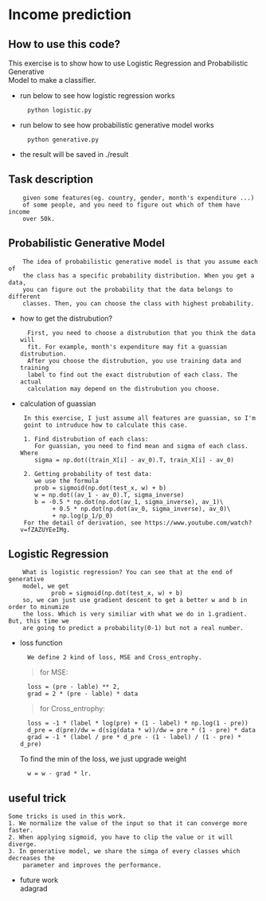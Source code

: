 # Income prediction
## How to use this code?
This exercise is to show how to use Logistic Regression and Probabilistic Generative  
Model to make a classifier.
* run below to see how logistic regression works

        python logistic.py
* run below to see how probabilistic generative model works

        python generative.py
* the result will be saved in ./result

## Task description
        given some features(eg. country, gender, month's expenditure ...)  
        of some people, and you need to figure out which of them have income  
        over 50k.

## Probabilistic Generative Model
        The idea of probabilistic generative model is that you assume each of 
        the class has a specific probability distribution. When you get a data,
        you can figure out the probability that the data belongs to different 
        classes. Then, you can choose the class with highest probability.
* how to get the distrubution?

        First, you need to choose a distrubution that you think the data will
        fit. For example, month's expenditure may fit a guassian distrubution.
        After you choose the distrubution, you use training data and training
        label to find out the exact distrubution of each class. The actual 
        calculation may depend on the distrubution you choose.
        
 * calculation of guassian
 
        In this exercise, I just assume all features are guassian, so I'm  
        goint to intruduce how to calculate this case.
        
        1. Find distrubution of each class:
           For guassian, you need to find mean and sigma of each class. Where
           sigma = np.dot((train_X[i] - av_0).T, train_X[i] - av_0)
           
        2. Getting probability of test data:
           we use the formula
           prob = sigmoid(np.dot(test_x, w) + b)
           w = np.dot((av_1 - av_0).T, sigma_inverse)
           b = -0.5 * np.dot(np.dot(av_1, sigma_inverse), av_1)\
                + 0.5 * np.dot(np.dot(av_0, sigma_inverse), av_0)\
                + np.log(p_1/p_0)
        For the detail of derivation, see https://www.youtube.com/watch?v=fZAZUYEeIMg.

## Logistic Regression
        What is logistic regression? You can see that at the end of generative
        model, we get 
                prob = sigmoid(np.dot(test_x, w) + b)
        so, we can just use gradient descent to get a better w and b in order to minumize 
        the loss. Which is very similiar with what we do in 1.gradient. But, this time we 
        are going to predict a probability(0-1) but not a real number.  
 
* loss function
   
        We define 2 kind of loss, MSE and Cross_entrophy.
        
    > for MSE:    
        
        loss = (pre - lable) ** 2, 
        grad = 2 * (pre - lable) * data 
        
    > for Cross_entrophy:         
        
        loss = -1 * (label * log(pre) + (1 - label) * np.log(1 - pre))
        d_pre = d(pre)/dw = d(sig(data * w))/dw = pre * (1 - pre) * data
        grad = -1 * (label / pre * d_pre - (1 - label) / (1 - pre) * d_pre)

    To find the min of the loss, we just upgrade weight  
    
        w = w - grad * lr.
        
## useful trick   
    Some tricks is used in this work.  
    1. We normalize the value of the input so that it can converge more faster.  
    2. When applying sigmoid, you have to clip the value or it will diverge.  
    3. In generative model, we share the simga of every classes which decreases the  
        parameter and improves the performance.

* future work    
    adagrad  
